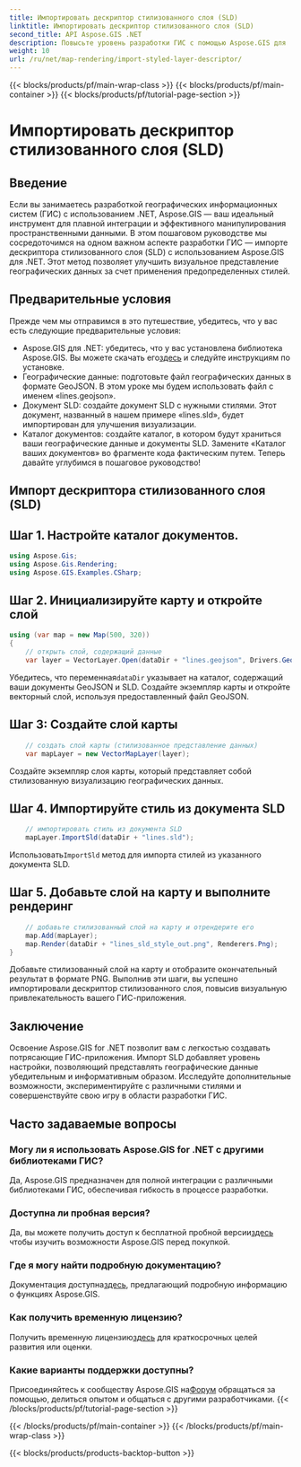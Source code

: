 ```yaml
---
title: Импортировать дескриптор стилизованного слоя (SLD)
linktitle: Импортировать дескриптор стилизованного слоя (SLD)
second_title: API Aspose.GIS .NET
description: Повысьте уровень разработки ГИС с помощью Aspose.GIS для .NET. Импортируйте дескриптор стилизованного слоя (SLD) без особых усилий. Изучите возможности персонализации прямо сейчас!
weight: 10
url: /ru/net/map-rendering/import-styled-layer-descriptor/
---
```


{{< blocks/products/pf/main-wrap-class >}}
{{< blocks/products/pf/main-container >}}
{{< blocks/products/pf/tutorial-page-section >}}

# Импортировать дескриптор стилизованного слоя (SLD)

## Введение
Если вы занимаетесь разработкой географических информационных систем (ГИС) с использованием .NET, Aspose.GIS — ваш идеальный инструмент для плавной интеграции и эффективного манипулирования пространственными данными. В этом пошаговом руководстве мы сосредоточимся на одном важном аспекте разработки ГИС — импорте дескриптора стилизованного слоя (SLD) с использованием Aspose.GIS для .NET. Этот метод позволяет улучшить визуальное представление географических данных за счет применения предопределенных стилей.
## Предварительные условия
Прежде чем мы отправимся в это путешествие, убедитесь, что у вас есть следующие предварительные условия:
-  Aspose.GIS для .NET: убедитесь, что у вас установлена библиотека Aspose.GIS. Вы можете скачать его[здесь](https://releases.aspose.com/gis/net/) и следуйте инструкциям по установке.
- Географические данные: подготовьте файл географических данных в формате GeoJSON. В этом уроке мы будем использовать файл с именем «lines.geojson».
- Документ SLD: создайте документ SLD с нужными стилями. Этот документ, названный в нашем примере «lines.sld», будет импортирован для улучшения визуализации.
- Каталог документов: создайте каталог, в котором будут храниться ваши географические данные и документы SLD. Замените «Каталог ваших документов» во фрагменте кода фактическим путем.
Теперь давайте углубимся в пошаговое руководство!
## Импорт дескриптора стилизованного слоя (SLD)
## Шаг 1. Настройте каталог документов.
```csharp
using Aspose.Gis;
using Aspose.Gis.Rendering;
using Aspose.GIS.Examples.CSharp;
```
## Шаг 2. Инициализируйте карту и откройте слой
```csharp
using (var map = new Map(500, 320))
{
    // открыть слой, содержащий данные
    var layer = VectorLayer.Open(dataDir + "lines.geojson", Drivers.GeoJson);
```
 Убедитесь, что переменная`dataDir` указывает на каталог, содержащий ваши документы GeoJSON и SLD.
Создайте экземпляр карты и откройте векторный слой, используя предоставленный файл GeoJSON.
## Шаг 3: Создайте слой карты
```csharp
    // создать слой карты (стилизованное представление данных)
    var mapLayer = new VectorMapLayer(layer);
```
Создайте экземпляр слоя карты, который представляет собой стилизованную визуализацию географических данных.
## Шаг 4. Импортируйте стиль из документа SLD
```csharp
    // импортировать стиль из документа SLD
    mapLayer.ImportSld(dataDir + "lines.sld");
```
 Использовать`ImportSld` метод для импорта стилей из указанного документа SLD.
## Шаг 5. Добавьте слой на карту и выполните рендеринг
```csharp
    // добавьте стилизованный слой на карту и отрендерите его
    map.Add(mapLayer);
    map.Render(dataDir + "lines_sld_style_out.png", Renderers.Png);
}
```
Добавьте стилизованный слой на карту и отобразите окончательный результат в формате PNG.
Выполнив эти шаги, вы успешно импортировали дескриптор стилизованного слоя, повысив визуальную привлекательность вашего ГИС-приложения.
## Заключение
Освоение Aspose.GIS for .NET позволит вам с легкостью создавать потрясающие ГИС-приложения. Импорт SLD добавляет уровень настройки, позволяющий представлять географические данные убедительным и информативным образом. Исследуйте дополнительные возможности, экспериментируйте с различными стилями и совершенствуйте свою игру в области разработки ГИС.
## Часто задаваемые вопросы
### Могу ли я использовать Aspose.GIS for .NET с другими библиотеками ГИС?
Да, Aspose.GIS предназначен для полной интеграции с различными библиотеками ГИС, обеспечивая гибкость в процессе разработки.
### Доступна ли пробная версия?
 Да, вы можете получить доступ к бесплатной пробной версии[здесь](https://releases.aspose.com/) чтобы изучить возможности Aspose.GIS перед покупкой.
### Где я могу найти подробную документацию?
 Документация доступна[здесь](https://reference.aspose.com/gis/net/), предлагающий подробную информацию о функциях Aspose.GIS.
### Как получить временную лицензию?
 Получить временную лицензию[здесь](https://purchase.aspose.com/temporary-license/) для краткосрочных целей развития или оценки.
### Какие варианты поддержки доступны?
 Присоединяйтесь к сообществу Aspose.GIS на[Форум](https://forum.aspose.com/c/gis/33) обращаться за помощью, делиться опытом и общаться с другими разработчиками.
{{< /blocks/products/pf/tutorial-page-section >}}

{{< /blocks/products/pf/main-container >}}
{{< /blocks/products/pf/main-wrap-class >}}

{{< blocks/products/products-backtop-button >}}

